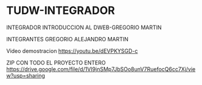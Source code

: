 # TUDW-INTEGRADOR
INTEGRADOR INTRODUCCION AL DWEB-GREGORIO MARTIN


INTEGRANTES GREGORIO ALEJANDRO MARTIN

Video demostracion
https://youtu.be/dEVPKYSGD-c

ZIP CON TODO EL PROYECTO ENTERO
https://drive.google.com/file/d/1VI9jnSMp7JbSOo8unV7RuefocQ6cc7Xj/view?usp=sharing
